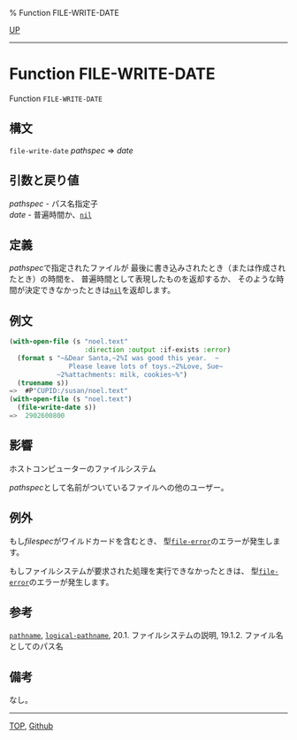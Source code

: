 % Function FILE-WRITE-DATE

[UP](20.2.html)  

---

# Function **FILE-WRITE-DATE**


Function `FILE-WRITE-DATE`


## 構文

`file-write-date` *pathspec* => *date*


## 引数と戻り値

*pathspec* - パス名指定子  
*date* - 普遍時間か、[`nil`](5.3.nil-variable.html)


## 定義

*pathspec*で指定されたファイルが
最後に書き込みされたとき（または作成されたとき）の時間を、
普遍時間として表現したものを返却するか、
そのような時間が決定できなかったときは[`nil`](5.3.nil-variable.html)を返却します。


## 例文

```lisp
(with-open-file (s "noel.text" 
                   :direction :output :if-exists :error)
  (format s "~&Dear Santa,~2%I was good this year.  ~
               Please leave lots of toys.~2%Love, Sue~
            ~2%attachments: milk, cookies~%")
  (truename s))
=>  #P"CUPID:/susan/noel.text"
(with-open-file (s "noel.text")
  (file-write-date s))
=>  2902600800
```


## 影響

ホストコンピューターのファイルシステム

*pathspec*として名前がついているファイルへの他のユーザー。


## 例外

もし*filespec*がワイルドカードを含むとき、
型[`file-error`](20.2.file-error.html)のエラーが発生します。

もしファイルシステムが要求された処理を実行できなかったときは、
型[`file-error`](20.2.file-error.html)のエラーが発生します。


## 参考

[`pathname`](19.4.pathname-system-class.html),
[`logical-pathname`](19.4.logical-pathname-system-class.html),
20.1. ファイルシステムの説明,
19.1.2. ファイル名としてのパス名


## 備考

なし。




---
[TOP](index.html),  [Github](https://github.com/nptcl/npt-japanese)

